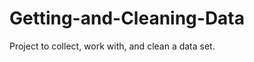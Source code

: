 Getting-and-Cleaning-Data
=========================

Project to  collect, work with, and clean a data set. 
